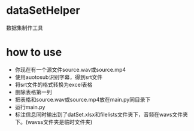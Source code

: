 # dataSetHelper
数据集制作工具

# how to use

- 你现在有一个源文件source.wav或source.mp4
- 使用auotosub识别字幕，得到srt文件
- 将srt文件的格式转换为excel表格
- 删除表格第一列
- 把表格和source.wav或source.mp4放在main.py同目录下
- 运行main.py
- 标注信息同时输出到了datSet.xlsx和filelists文件夹下，音频在wavs文件夹下。(wavss文件夹是临时文件夹)
